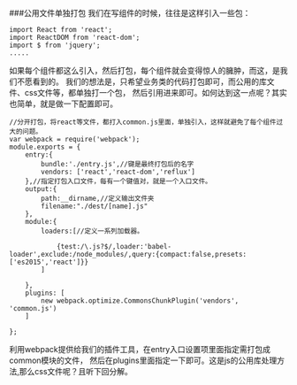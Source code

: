 ###公用文件单独打包
我们在写组件的时候，往往是这样引入一些包：
```
import React from 'react';
import ReactDOM from 'react-dom';
import $ from 'jquery';
.....
```
如果每个组件都这么引入，然后打包，每个组件就会变得惊人的臃肿，而这，是我们不愿看到的。
我们的想法是，只希望业务类的代码打包即可，而公用的库文件、css文件等，都单独打一个包，
然后引用进来即可。如何达到这一点呢？其实也简单，就是做一下配置即可。

```
//分开打包，将react等文件，都打入common.js里面，单独引入，这样就避免了每个组件过大的问题。
var webpack = require('webpack');
module.exports = {
    entry:{
        bundle:'./entry.js',//键是最终打包后的名字
        vendors: ['react','react-dom','reflux']
    },//指定打包入口文件，每有一个键值对，就是一个入口文件。
    output:{
        path:__dirname,//定义输出文件夹
        filename:"./dest/[name].js"
    },
    module:{
        loaders:[//定义一系列加载器。

            {test:/\.js?$/,loader:'babel-loader',exclude:/node_modules/,query:{compact:false,presets:['es2015','react']}}
        ]

    },
    plugins: [
        new webpack.optimize.CommonsChunkPlugin('vendors', 'common.js')
    ]

};
```
利用webpack提供给我们的插件工具，在entry入口设置项里面指定需打包成common模块的文件，
然后在plugins里面指定一下即可。这是js的公用库处理方法,那么css文件呢？且听下回分解。


